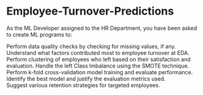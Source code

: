 # Employee-Turnover-Predictions

As the ML Developer assigned to the HR Department, you have been asked to create ML programs to: 

Perform data quality checks by checking for missing values, if any. 
Understand what factors contributed most to employee turnover at EDA. 
Perform clustering of employees who left based on their satisfaction and evaluation. 
Handle the left Class Imbalance using the SMOTE technique. 
Perform k-fold cross-validation model training and evaluate performance.  
Identify the best model and justify the evaluation metrics used.  
Suggest various retention strategies for targeted employees. 
